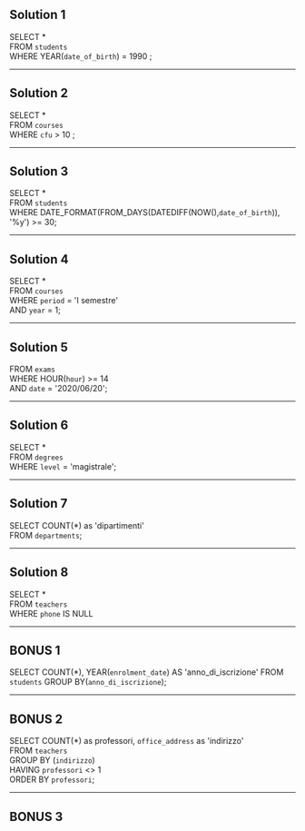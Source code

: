 ## Solution 1
SELECT *  
FROM `students`   
WHERE YEAR(`date_of_birth`) = 1990 ;

---
## Solution 2
SELECT *   
FROM `courses`  
WHERE `cfu` > 10 ; 

---
## Solution 3
SELECT *   
FROM `students`  
WHERE  DATE_FORMAT(FROM_DAYS(DATEDIFF(NOW(),`date_of_birth`)), '%y') >= 30;  

---
## Solution 4
SELECT *   
FROM `courses`  
WHERE `period` = 'I semestre'  
AND `year` = 1;  

---
## Solution 5
FROM `exams`  
WHERE HOUR(`hour`) >= 14  
AND `date` = '2020/06/20';   

---
## Solution 6
SELECT *   
FROM `degrees`  
WHERE `level` = 'magistrale';

---
## Solution 7
SELECT COUNT(*) as 'dipartimenti'  
FROM `departments`;

---
## Solution 8
SELECT *  
FROM `teachers`  
WHERE `phone` IS NULL  

---
## BONUS 1
SELECT COUNT(*), YEAR(`enrolment_date`) AS 'anno_di_iscrizione'
FROM `students`
GROUP BY(`anno_di_iscrizione`);

---
## BONUS 2
SELECT COUNT(*) as professori, `office_address` as 'indirizzo'  
FROM `teachers`  
GROUP BY (`indirizzo`)  
HAVING `professori` <> 1  
ORDER BY `professori`;

---
## BONUS 3
